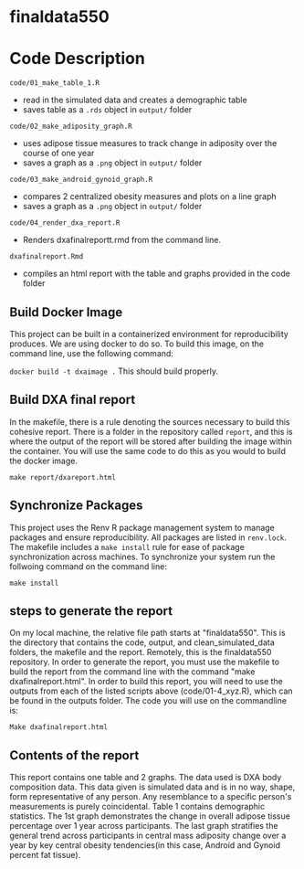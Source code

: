# finaldata550
# Code Description

`code/01_make_table_1.R`
- read in the simulated data and creates a demographic table
- saves table as a `.rds` object in `output/` folder

`code/02_make_adiposity_graph.R`
- uses adipose tissue measures to track change in adiposity over the course of one year
- saves a graph as a `.png` object in `output/` folder

`code/03_make_android_gynoid_graph.R`
- compares 2 centralized obesity measures and plots on a line graph
- saves a graph as a `.png` object in `output/` folder

`code/04_render_dxa_report.R`
- Renders dxafinalreportt.rmd from the command line. 

`dxafinalreport.Rmd`
- compiles an html report with the table and graphs provided in the code folder

## Build Docker Image
This project can be built in a containerized environment for reproducibility produces. We are using docker to do so. To build this image, on the command line, use the following command:

`docker build -t dxaimage .`
This should build properly.

## Build DXA final report
In the makefile, there is a rule denoting the sources necessary to build this cohesive report. There is a folder in the repository called `report`, and this is where the output of the report will be stored after building the image within the container. You will use the same code to do this as you would to build the docker image. 

`make report/dxareport.html`


## Synchronize Packages
This project uses the Renv R package management system to manage packages and ensure reproducibility. All packages are listed in `renv.lock`. The makefile includes a `make install` rule for ease of package synchronization across machines. To synchronize your system run the follwoing command on the command line: 

`make install`

## steps to generate the report
On my local machine, the relative file path starts at "finaldata550". This is the directory that contains the code, output, and clean_simulated_data folders, the makefile and the report. Remotely, this is the finaldata550 repository. In order to generate the report, you must use the makefile to build the report from the command line with the command "make dxafinalreport.html". In order to build this report, you will need to use the outputs from each of the listed scripts above (code/01-4_xyz.R), which can be found in the outputs folder. The code you will use on the commandline is:

`Make dxafinalreport.html`

## Contents of the report
This report contains one table and 2 graphs. The data used is DXA body composition data. This data given is simulated data and is in no way, shape, form representative of any person. Any resemblance to a specific person's measurements is purely coincidental. Table 1 contains demographic statistics. The 1st graph demonstrates the change in overall adipose tissue percentage over 1 year across participants. The last graph stratifies the general trend across participants in central mass adiposity change over a year by  key central obesity tendencies(in this case, Android and Gynoid percent fat tissue).



